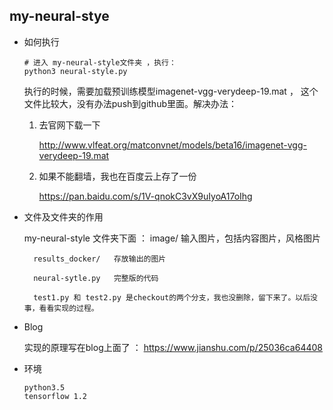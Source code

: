 ## my-neural-stye


* 如何执行
    ```
    # 进入 my-neural-style文件夹 ，执行：
    python3 neural-style.py
    ```

    执行的时候，需要加载预训练模型imagenet-vgg-verydeep-19.mat ， 这个文件比较大，没有办法push到github里面。解决办法：

    1. 去官网下载一下
    
         http://www.vlfeat.org/matconvnet/models/beta16/imagenet-vgg-verydeep-19.mat

    2. 如果不能翻墙，我也在百度云上存了一份

        https://pan.baidu.com/s/1V-qnokC3vX9uIyoA17oIhg




* 文件及文件夹的作用

    my-neural-style 文件夹下面 ： 
        image/    输入图片，包括内容图片，风格图片

        results_docker/   存放输出的图片

        neural-sytle.py   完整版的代码
        
        test1.py 和 test2.py 是checkout的两个分支，我也没删除，留下来了。以后没事，看看实现的过程。

* Blog 

    实现的原理写在blog上面了 ： https://www.jianshu.com/p/25036ca64408

* 环境
    ```
    python3.5
    tensorflow 1.2
    ```